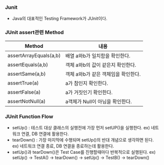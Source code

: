 ### Junit
- Java의 대표적인 Testing Framework가 JUnit이다.

### JUnit assert관련 Method
Method | 내용
--------- | ---------
assertArrayEquals(a,b)	| 배열 a와b가 일치함을 확인한다.
assertEquals(a,b)|객체 a와b의 값이 같은지 확인한다.
assertSame(a,b)|객체 a와b가 같은 객체임을 확인한다.
assertTrue(a)|a가 참인지 확인한다.
assertFalse(a)|a가 거짓인기 확인한다.
assertNotNull(a)|a객체가 Null이 아님을 확인한다.

### JUnit Function Flow
- setUp() : 테스트 대상 클래스의 실행전에 가장 먼저 setUP()을 실행한다.
ex) 네트워크 연결, DB 연결에 활용한다.
- tearDown() : 가장 마지막에 수행되며 setUp()의 반대 개념으로 생각하면 된다.
ex) 네트워크 연결 종료, DB 연결을 종료하는데 활용한다.
- setUp()과 tearDown()은 Test Case를 진행할때마다 반복적으로 실행된다.
ex) setUp() -> TestA() -> tearDown() -> setUp() -> TestB() -> tearDown()
